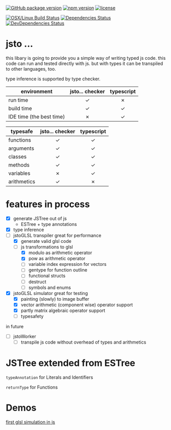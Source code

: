 [![GitHub package version](https://img.shields.io/github/package-json/v/basics/jsto....svg)](https://github.com/basics/jsto...)
[![npm version](https://img.shields.io/npm/v/@js-basics/jsto....svg)](https://www.npmjs.com/package/@js-basics/jsto...)
[![license](https://img.shields.io/github/license/basics/jsto....svg)](https://github.com/basics/jsto...)

[![OSX/Linux Build Status](https://travis-ci.org/basics/jsto....svg?branch=master)](https://travis-ci.org/basics/jsto...)
[![Dependencies Status](https://david-dm.org/basics/jsto.../status.svg)](https://david-dm.org/basics/jsto...)
[![DevDependencies Status](https://david-dm.org/basics/jsto.../dev-status.svg)](https://david-dm.org/basics/jsto...?type=dev)

# jsto ...

this libary is going to provide you a simple way of writing typed js code.
this code can run and tested directly with js.
but with types it can be transpiled to other languages, too.

type inference is supported by type checker.

| environment              | jsto... checker | typescript |
| ------------------------ | :-------------: | :--------: |
| run time                 |        ✓        |     ✗      |
| build time               |        ✓        |     ✓      |
| IDE time (the best time) |        ✗        |     ✓      |

| typesafe    | jsto... checker | typescript |
| ----------- | :-------------: | :--------: |
| functions   |        ✓        |     ✓      |
| arguments   |        ✓        |     ✓      |
| classes     |        ✓        |     ✓      |
| methods     |        ✓        |     ✓      |
| variables   |        ✗        |     ✓      |
| arithmetics |        ✓        |     ✗      |

# features in process

- [x] generate JSTree out of js
  - ESTree + type annotations
- [x] type inference
- [ ] jstoGLSL transpiler great for performance
  - [x] generate valid glsl code
  - [ ] js transformations to glsl
    - [x] modulo as arithmetic operator
    - [x] pow as arithmetic operator
    - [ ] variable index expression for vectors
    - [ ] gentype for function outline
    - [ ] functional structs
    - [ ] destruct
    - [ ] symbols and enums
    
- [x] jstoGLSL simulator great for testing
  - [x] painting (slowly) to image buffer
  - [x] vector arithmetic (component wise) operator support
  - [x] partly matrix algebraic operator support
  - [ ] typesafety

in future

- [ ] jstoWorker
  - [ ] transpile js code without overhead of types and arithmetics

# JSTree extended from ESTree

`typeAnnotation` for Literals and Identifiers

`returnType` for Functions

# Demos

[first glsl simulation in js](https://unpkg.com/@js-basics/jsto.../demo/index.html)
